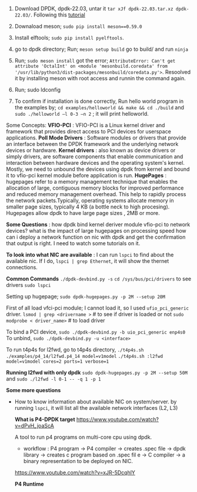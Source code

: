 1. Download DPDK, dpdk-22.03, untar it `tar xJf dpdk-22.03.tar.xz dpdk-22.03/`.
    Following this [tutorial](https://doc.dpdk.org/guides/linux_gsg/build_dpdk.html) 
2. Downaload meson; `sudo pip install meson==0.59.0`
3. Install elftools; `sudo pip install pyelftools`.
4. go to dpdk directory; Run; `meson setup build`
    go to build/ and run `ninja`
5. Run; `sudo meson install` 
    got the error; `AttributeError: Can't get attribute 'OctalInt' on <module 'mesonbuild.coredata' from '/usr/lib/python3/dist-packages/mesonbuild/coredata.py'>`. 
    Resoolved it by installing meson with root access and runnin the command again.
6. Run; sudo ldconfig

7. To confirm if installation is done correctly, Run hello world program in the examples by; `cd examples/helloworld && make && cd ./build` and `sudo ./helloworld –l 0-3 –n 2` ; it will print helloworld. 


Some Concepts: 
**VFIO-PCI** : VFIO-PCI is a Linux kernel driver and framework that provides direct access to PCI devices for userspace applications.
**Poll Mode Drivers** :  Software modules or drivers that provide an interface between the DPDK framework and the underlying network devices or hardware.
**Kernel drivers** : also known as device drivers or simply drivers, are software components that enable communication and interaction between hardware devices and the operating system's kernel. Mostly, we need to unbound the devices using dpdk from kernel and bound it to vfio-pci kernel module before application is run.
**HugePages** :  hugepages refer to a memory management technique that enables the allocation of large, contiguous memory blocks for improved performance and reduced memory management overhead. This help to rapidly process the network packets.Typically, operating systems allocate memory in smaller page sizes, typically 4 KB (a bottle neck to high procesing). Hugepages allow dpdk to have large page sizes , 2MB or more. 

**Some Questions** : how dpdk bind kernel deriver module vfio-pci to network devices?
what is the impact of large hugepages on processing speed
how can i deploy a network function on nic with dpdk and get the confirmation that output is right.
I need to watch some tutorials on it. 

**To look into what NIC are available** :
I can run `lspci` to find about the available nic. If I do, `lspci | grep Ethernet`, it will show the thernet connections. 

**Common Commands**
`./dpdk-devbind.py -s`
`cd /sys/bus/pci/drivers` to see drivers
`sudo lspci`

Setting up hugepage; `sudo dpdk-hugepages.py -p 2M --setup 20M`

First of all load vfci-pci module; I cannot load it, so I used `ufio_pci_generic` driver.
    `lsmod | grep <drivername >` # to see if driver is loaded or not
    `sudo modprobe < driver_name>` # to load driver

To bind a PCI device, `sudo ./dpdk-devbind.py -b uio_pci_generic enp4s0`
To unbind, `sudo ./dpdk-devbind.py -u <interface>`

To run t4p4s for l2fwd, go to t4p4s directory, `./t4p4s.sh ./examples/p4_14/l2fwd.p4_14 model=v1model`
`./t4p4s.sh :l2fwd model=v1model cores=2 ports=1 verbose=1`


**Running l2fwd with only dpdk**
`sudo dpdk-hugepages.py -p 2M --setup 50M` and `sudo ./l2fwd -l 0-1 -- -q 1 -p 1`

**Some more questions**
- How to know information about available NIC on system/server.
  by running `lspci`, it will list all the available network interfaces (L2, L3)


  **What is P4-DPDK target**
  https://www.youtube.com/watch?v=dPvH_joaScA

  A tool to run p4 programs on multi-core cpu using dpdk.
  - workflow : P4 program -> P4 compiler -> creates .spec file -> dpdk library -> creates c program based on .spec fil
  e -> C compiler -> a binary representation to be deployed on NIC.

  https://www.youtube.com/watch?v=xJR-5DcqhlY

  **P4 Runtime**





















































